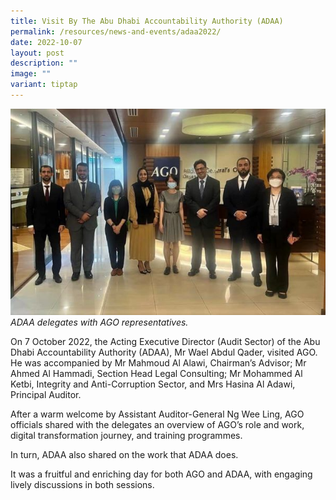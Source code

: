 ```yaml
---
title: Visit By The Abu Dhabi Accountability Authority (ADAA)
permalink: /resources/news-and-events/adaa2022/
date: 2022-10-07
layout: post
description: ""
image: ""
variant: tiptap
---
```

![](/images/Visitors/ADAA2022.jpg)
*ADAA delegates with AGO representatives.*

On 7 October 2022, the Acting Executive Director (Audit Sector) of the Abu Dhabi Accountability Authority (ADAA), Mr Wael Abdul Qader, visited AGO. He was accompanied by Mr Mahmoud Al Alawi, Chairman’s Advisor; Mr Ahmed Al Hammadi, Section Head Legal Consulting; Mr Mohammed Al Ketbi, Integrity and Anti-Corruption Sector, and Mrs Hasina Al Adawi, Principal Auditor. 

After a warm welcome by Assistant Auditor-General Ng Wee Ling, AGO officials shared with the delegates an overview of AGO’s role and work, digital transformation journey, and training programmes.  

In turn, ADAA also shared on the work that ADAA does. 

It was a fruitful and enriching day for both AGO and ADAA, with engaging lively discussions in both sessions.